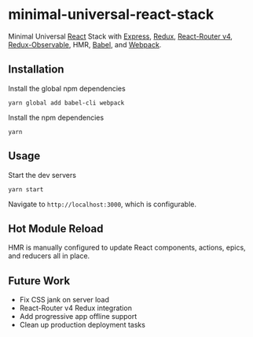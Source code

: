 # minimal-universal-react-stack

Minimal Universal [React](https://github.com/facebook/react) Stack with [Express](https://github.com/expressjs/express), [Redux](https://github.com/reactjs/redux), [React-Router v4](https://github.com/ReactTraining/react-router),  [Redux-Observable](https://github.com/redux-observable/redux-observable), HMR, [Babel](https://github.com/babel/babel), and [Webpack](https://github.com/webpack/webpack).

## Installation
Install the global npm dependencies

`yarn global add babel-cli webpack`


Install the npm dependencies

`yarn`


## Usage
Start the dev servers

`yarn start`

Navigate to `http://localhost:3000`, which is configurable.


## Hot Module Reload
HMR is manually configured to update React components, actions, epics, and reducers all in place.


## Future Work
* Fix CSS jank on server load
* React-Router v4 Redux integration
* Add progressive app offline support
* Clean up production deployment tasks
